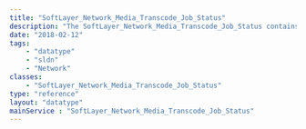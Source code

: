 ```yaml
---
title: "SoftLayer_Network_Media_Transcode_Job_Status"
description: "The SoftLayer_Network_Media_Transcode_Job_Status contains information on a transcode job status. "
date: "2018-02-12"
tags:
    - "datatype"
    - "sldn"
    - "Network"
classes:
    - "SoftLayer_Network_Media_Transcode_Job_Status"
type: "reference"
layout: "datatype"
mainService : "SoftLayer_Network_Media_Transcode_Job_Status"
---
```

